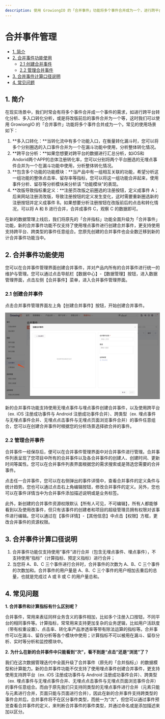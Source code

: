 ```yaml
---
description: 使用 GrowiongIO 的「合并事件」功能将多个事件合并成为一个，进行跨平台转化分析与多入口转化分析
---
```


# 合并事件管理

* [1. 简介](data-management-merged-events.md#1-jian-jie)
* [2. 合并事件功能使用](data-management-merged-events.md#2-he-bing-shi-jian-gong-neng-shi-yong)
  * [2.1 创建合并事件](data-management-merged-events.md#21-chuang-jian-he-bing-shi-jian)
  * [2.2 管理合并事件](data-management-merged-events.md#22-guan-li-he-bing-shi-jian)
* [3. 合并事件计算口径说明](data-management-merged-events.md#3-he-bing-shi-jian-ji-suan-kou-jing-shuo-ming)
* [4. 常见问题](data-management-merged-events.md#4-chang-jian-wen-ti)

## **1. 简介**

在现实场景中，我们时常会有将多个事件合并成一个事件的需求，如进行跨平台转化分析、多入口转化分析，或是将改版前后的事件合并为一个等，这时我们可以使用 GrowiongIO 的「合并事件」功能将多个事件合并成为一个。常见的使用场景如下：

1. **多入口转化：**当转化流中有多个功能入口，在衡量转化漏斗时，您可以将多个分别圈选的入口事件合并为一个在漏斗功能中使用，分析整体转化情况。
2. **跨平台分析：**如果您想要对跨平台的数据进行汇总分析，如iOS和Andorid两个APP的总体注册转化率，您可以分别将两个平台圈选的无埋点事件合并为一个在漏斗功能中使用，分析整体转化情况。
3. **包含多个功能的功能模块：**当产品中有一组相互关联的功能，希望分析这一组功能的整体点击率、留存率等指标，您可以将这一组功能合并起来，使用事件分析、留存等分析模块来分析该 "功能模块"的表现。
4. **改版导致指标重定义：**注册页改版之前圈选的注册按钮，定义成事件 A；后来网站注册流改版，导致注册按钮的定义发生变化，这时需要重新圈选新的注册按钮并定义成事件 B。如果想要分析注册按钮在改版前后的点击和转化情况，可以将 A 和 B 进行合并，合并成事件 C，观察 C 的数据即可。

在新的数据管理上线后，我们将原先的「合并指标」功能全面升级为「合并事件」功能，新的合并事件功能不仅支持了使用埋点事件进行创建合并事件，更支持使用支持跨平台、跨类型的事件任意组合。您原先创建的合并事件也会全数迁移到新的计合并事件功能当中。

## **2. 合并事件功能使用**

您可以在合并事件管理界面创建合并事件，并对产品内所有的合并事件进行统一的维护与管理。您可以通过点击导航栏【数据中心】-【数据管理】按钮，进入数据管理界面，点击左侧【合并事件】菜单，进入合并事件管理界面。

### **2.1 创建合并事件**

点击合并事件管理界面左上角【创建合并事件】按钮，开始创建合并事件。

![&#x5408;&#x5E76;&#x4E8B;&#x4EF6;&#x914D;&#x7F6E;&#x754C;&#x9762;](../.gitbook/assets/wechatimg70.jpeg)

新的合并事件功能支持使用无埋点事件与埋点事件创建合并事件，以及使用跨平台（ex. iOS 注册成功事件与 Android 注册成功事件合并）、跨类型（ex. 埋点事件与无埋点事件合并、无埋点点击事件与无埋点页面浏览事件合并）的事件任意组合，您可以在创建合并事件时根据您的分析场景选择欲合并的事件。

### **2.2 管理合并事件**

合并事件一经保存后，便可以在合并事件管理界面中对合并事件进行管理。合并事件列表呈现了您项目中所有的合并事件以及各合并事件的创建人、创建时间、更新时间等属性。您可以在合并事件列表界面根据您的需求搜索或是筛选您需要的合并事件。

点击任一合并事件，您可以在右侧弹出的事件详情中，查看合并事件的定义条件与统计趋势。您也可以通过点击右上角编辑按钮，修改合并事件的定义。另外，您也可以在事件详情当中为合并事件添加描述说明或是业务标签。

此外，新创建的合并事件资源权限默认【所有人可见，不可编辑】，所有人都能够看到以及使用改事件，但只有该事件的创建者和项目的超级管理员拥有权限对该事件进行编辑。您可以通过在【事件详情】-【其他信息】中点击【权限】方框，更改合并事件的资源权限。

## **3. 合并事件计算口径说明**

1. 合并事件功能仅支持使用“事件”进行合并（包含无埋点事件、埋点事件），不支持使用“指标”（计算指标、预定义指标）进行合并；
2. 当您将 A、B、C 三个事件进行合并时，合并事件的次数为 A、B、C 三个事件的次数加和。合并事件的用户量是 A、B、C 三个事件的用户相加去重后的总量，也就是完成过 A 或 B 或 C 的用户量总和。

## **4. 常见问题**

**1. 合并事件和计算指标有什么区别呢？**

合并事件，常用来表征同样业务含义的事件相加，比如多个注册入口按钮，不同平台的相同事件等。计算指标，常常用来支持更加复杂的业务逻辑，比如用户活跃度（带有权重设置）、点击率、转化率产品渗透率等带有除法运算的指标等。合并事件可以在漏斗、留存分析等各个模块中使用；计算指标不可以被用在漏斗、留存分析、实时等分析和监控模块中。

**2. 为什么在新的合并事件中只能看到“次”，看不到是“点击”还是“浏览”了？**

我们在这次数据管理迭代中全面升级了合并事件（原先的「合并指标」）的数据模型和计算能力。新的合并事件功能不仅支持了使用埋点事件创建合并事件，更支持使用支持跨平台（ex. iOS 注册成功事件与 Android 注册成功事件合并）、跨类型（ex. 埋点事件与无埋点事件合并、无埋点点击事件与无埋点页面浏览事件合并）的事件任意组合。而由于原先我们只支持同类型的无埋点事件进行合并（元素只能与元素进行合并，页面只能与页面进行合并），因此在新的合并事件支持跨类型的事件合并后，合并事件将不在区分事件类型，而统一为“次”，但您可以通过事件预览查看合并事件的定义，来判断合并事件的事件类型，并通过命名或是添加描述来加以区分。

